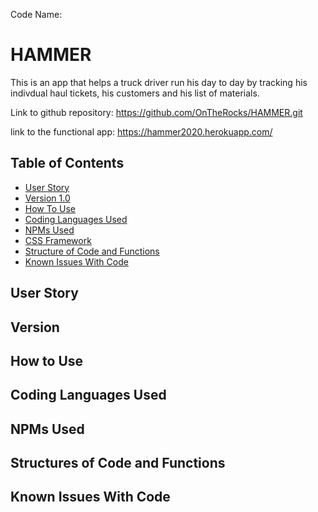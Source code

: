 Code Name: 

# HAMMER

This is an app that helps a truck driver run his day to day by tracking his indivdual haul tickets, his customers and his list of materials.

<!-- Photo by Andrew Neel from Pexels Photo by Ralph W. lambrecht from Pexels -->

Link to github repository: https://github.com/OnTheRocks/HAMMER.git

link to the functional app: https://hammer2020.herokuapp.com/

## Table of Contents
* [User Story](#user-story)
* [Version 1.0](#version-1.0)
* [How To Use](#how-to-use)
* [Coding Languages Used](#coding-languages-used)
* [NPMs Used](#npms-used)
* [CSS Framework](#css-framework)
* [Structure of Code and Functions](#structure-of-code-and-functions)
* [Known Issues With Code](#known-issues-with-code)

## User Story

## Version

## How to Use

## Coding Languages Used

## NPMs Used

## Structures of Code and Functions

## Known Issues With Code

